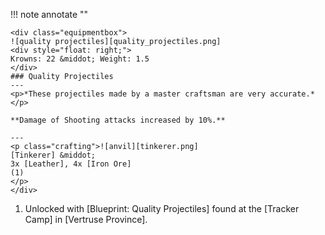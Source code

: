 !!! note annotate ""

    <div class="equipmentbox">
    ![quality projectiles][quality_projectiles.png]
    <div style="float: right;">
    Krowns: 22 &middot; Weight: 1.5
    </div>
    ### Quality Projectiles
    ---
    <p>*These projectiles made by a master craftsman are very accurate.*</p>

    **Damage of Shooting attacks increased by 10%.**

    ---
    <p class="crafting">![anvil][tinkerer.png] 
    [Tinkerer] &middot; 
    3x [Leather], 4x [Iron Ore]
    (1)
    </p>
    </div>
1. Unlocked with [Blueprint: Quality Projectiles] found at the [Tracker Camp] in [Vertruse Province].
